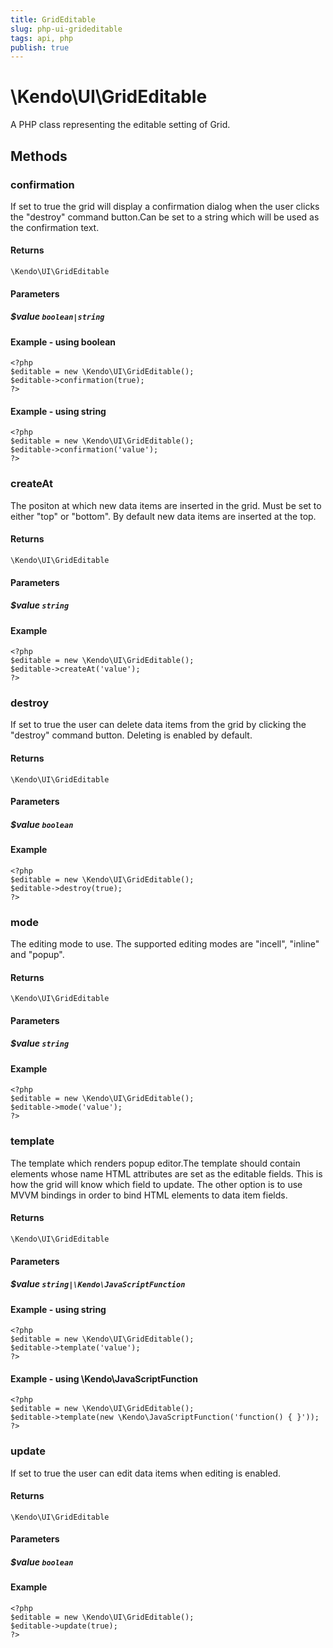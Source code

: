 ```yaml
---
title: GridEditable
slug: php-ui-grideditable
tags: api, php
publish: true
---
```


# \Kendo\UI\GridEditable

A PHP class representing the editable setting of Grid.


## Methods

### confirmation
If set to true the grid will display a confirmation dialog when the user clicks the "destroy" command button.Can be set to a string which will be used as the confirmation text.

#### Returns
`\Kendo\UI\GridEditable`

#### Parameters

##### $value `boolean|string`



#### Example  - using boolean
    <?php
    $editable = new \Kendo\UI\GridEditable();
    $editable->confirmation(true);
    ?>

#### Example  - using string
    <?php
    $editable = new \Kendo\UI\GridEditable();
    $editable->confirmation('value');
    ?>

### createAt
The positon at which new data items are inserted in the grid. Must be set to either "top" or "bottom". By default new data items are inserted at the top.

#### Returns
`\Kendo\UI\GridEditable`

#### Parameters

##### $value `string`



#### Example 
    <?php
    $editable = new \Kendo\UI\GridEditable();
    $editable->createAt('value');
    ?>

### destroy
If set to true the user can delete data items from the grid by clicking the "destroy" command button. Deleting is enabled by default.

#### Returns
`\Kendo\UI\GridEditable`

#### Parameters

##### $value `boolean`



#### Example 
    <?php
    $editable = new \Kendo\UI\GridEditable();
    $editable->destroy(true);
    ?>

### mode
The editing mode to use. The supported editing modes are "incell", "inline" and "popup".

#### Returns
`\Kendo\UI\GridEditable`

#### Parameters

##### $value `string`



#### Example 
    <?php
    $editable = new \Kendo\UI\GridEditable();
    $editable->mode('value');
    ?>

### template
The template which renders popup editor.The template should contain elements whose name HTML attributes are set as the editable fields. This is how the grid will know
which field to update. The other option is to use MVVM bindings in order to bind HTML elements to data item fields.

#### Returns
`\Kendo\UI\GridEditable`

#### Parameters

##### $value `string|\Kendo\JavaScriptFunction`



#### Example  - using string
    <?php
    $editable = new \Kendo\UI\GridEditable();
    $editable->template('value');
    ?>

#### Example  - using \Kendo\JavaScriptFunction
    <?php
    $editable = new \Kendo\UI\GridEditable();
    $editable->template(new \Kendo\JavaScriptFunction('function() { }'));
    ?>

### update
If set to true the user can edit data items when editing is enabled.

#### Returns
`\Kendo\UI\GridEditable`

#### Parameters

##### $value `boolean`



#### Example 
    <?php
    $editable = new \Kendo\UI\GridEditable();
    $editable->update(true);
    ?>

